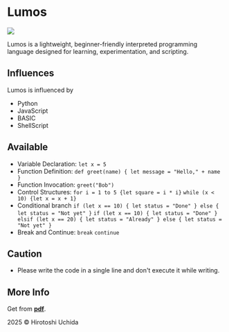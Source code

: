 # Lumos

<img src="https://cdn.glitch.global/a6e15949-0cae-4ce8-a653-5883a6d0adc5/Lumos.png?v=1748865997035" />

Lumos is a lightweight, beginner-friendly interpreted programming language designed for learning, experimentation, and scripting.

## Influences

Lumos is influenced by

- Python
- JavaScript
- BASIC
- ShellScript

## Available

- Variable Declaration: `let x = 5`
- Function Definition: `def greet(name) { let message = "Hello," + name }`
- Function Invocation: `greet("Bob")`
- Control Structures: `for i = 1 to 5 {let square = i * i}` `while (x < 10) {let x = x + 1}`
- Conditional branch `if (let x == 10) { let status = "Done" } else { let status = "Not yet" }` `if (let x == 10) { let status = "Done" } elsif (let x == 20) { let status = "Already" } else { let status = "Not yet" }`
- Break and Continue: `break` `continue`

## Caution

- Please write the code in a single line and don't execute it while writing.

## More Info
Get from <strong><a href="https://cdn.glitch.global/a6e15949-0cae-4ce8-a653-5883a6d0adc5/Lumos.pdf?v=1748869028196">pdf</a></strong>.

2025 © Hirotoshi Uchida
